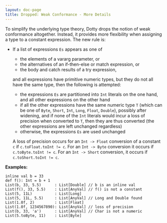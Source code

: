 ```yaml
---
layout: doc-page
title: Dropped: Weak Conformance - More Details
---
```


To simplify the underlying type theory, Dotty drops the notion of weak
conformance altogether. Instead, it provides more flexibility when
assigning a type to a constant expression. The new rule is:

 - If a list of expressions `Es` appears as one of

     - the elements of a vararg parameter, or
     - the alternatives of an if-then-else or match expression, or
     - the body and catch results of a try expression,


   and all expressions have primitive numeric types, but they do not
   all have the same type, then the following is attempted:
   
     - the expressions `Es` are partitioned into `Int` literals on the
       one hand, and all other expressions on the other hand
     - if all the other expressions have the same numeric type `T`
       (which can be one of `Byte`, `Short`, `Int`, `Long`, `Float`,
       `Double`), possibly after widening, and if none of the `Int`
       literals would incur a loss of precision when converted to `T`,
       then they are thus converted (the other expressions are left
       unchanged regardless)
     - otherwise, the expressions `Es` are used unchanged

    A loss of precision occurs for an `Int -> Float` conversion of a constant
    `c` if `c.toFloat.toInt != c`. For an `Int -> Byte` conversion it occurs
    if `c.toByte.toInt != c`. For an `Int -> Short` conversion, it occurs
    if `c.toShort.toInt != c`.

__Examples:__

    inline val b = 33
    def f(): Int = b + 1
    List(b, 33, 5.5)      : List[Double] // b is an inline val
    List(f(), 33, 5.5)    : List[AnyVal] // f() is not a constant
    List(5, 11L)          : List[Long]
    List(5, 11L, 5.5)     : List[AnyVal] // Long and Double found
    List(1.0f, 2)         : List[Float]
    List(1.0f, 1234567890): List[AnyVal] // loss of precision
    List(b, 33, 'a')      : List[AnyVal] // Char is not a numeric
    List(5.toByte, 11)    : List[Byte]
